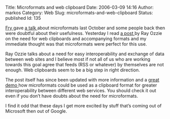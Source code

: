 Title: Microformats and web clipboard
Date: 2006-03-09 14:16
Author: markos
Category: Web
Slug: microformats-and-web-clipboard
Status: published
Id: 135

<html>
 <body>
  <div>
   <p>
    <a href="http://www.friedcellcollective.net/">
     Fry
    </a>
    gave
    <a href="http://web.zen.si/archives/2005/10/spletne-urice-2-mikroformati/">
     a talk
    </a>
    about microformats last October and some people back then were doubtful about their usefulness. Yesterday I read
    <a href="http://spaces.msn.com/rayozzie/Blog/cns!FB3017FBB9B2E142!285.entry">
     a post
    </a>
    by Ray Ozzie on the need for web clipboards and accompanying formats and my immediate thought was that microformats were perfect for this use.
   </p>
   <p>
    Ray Ozzie talks about a need for easy interoperability and exchange of data between web sites and I believe most if not all of us who are working towards this goal agree that feeds (RSS or whatever) by themselves are not enough. Web clipboards seem to be a big step in right direction.
   </p>
   <p>
    The post itself has since been updated with more information and a
    <a href="http://spaces.msn.com/editorial/rayozzie/demo/liveclip/liveclipsample/clipboardexample.html">
     great demo
    </a>
    how microformats could be used as a clipboard format for greater interoperability between different web services. You should check it out even if you don’t have doubts about the need for microformats.
   </p>
   <p>
    I find it odd that these days I get more excited by stuff that’s coming out of Microsoft then out of Google.
   </p>
  </div>
 </body>
</html>
